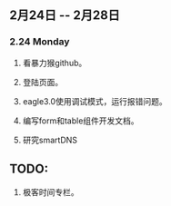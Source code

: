 ## 2月24日 -- 2月28日

### 2.24 Monday
1. 看暴力猴github。
2. 登陆页面。
3. eagle3.0使用调试模式，运行报错问题。


1. 编写form和table组件开发文档。
1. 研究smartDNS

## TODO:
1. 极客时间专栏。
